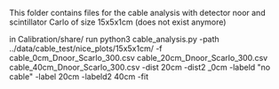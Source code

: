 This folder contains files for the cable analysis with detector noor and scintillator Carlo of size 15x5x1cm (does not exist anymore)

in Calibration/share/ run
python3 cable_analysis.py -path ../data/cable_test/nice_plots/15x5x1cm/ -f cable_0cm_Dnoor_Scarlo_300.csv cable_20cm_Dnoor_Scarlo_300.csv cable_40cm_Dnoor_Scarlo_300.csv -dist 20cm -dist2 _0cm  -labeld "no cable" -label 20cm -labeld2 40cm -fit 

